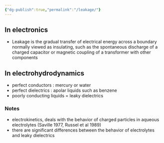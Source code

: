 ```yaml
---
{"dg-publish":true,"permalink":"/leakage/"}
---
```



## In electronics
- Leakage is the gradual transfer of electrical energy across a boundary normally viewed as insulating, such as the spontaneous discharge of a charged capacitor or magnetic coupling of a transformer with other components

## In electrohydrodynamics
- perfect conductors : mercury or water
- perfect dielectrics : apolar liquids such as benzene
- poorly conducting liquids = leaky dielectrics

### Notes
- electrokinetics, deals with the behavior of charged particles in aqueous electrolytes (Saville 1977, Russel et al 1989)
- there are significant differences between the behavior of electrolytes and leaky dielectrics
